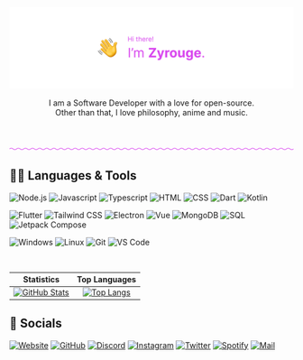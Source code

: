 [![](./media/banner-friendly-transparent.png)](https://zyrouge.is-a.dev/)

<p align="center">
I am a Software Developer with a love for open-source.<br>
Other than that, I love philosophy, anime and music.
</p>

<br>

[![](./media/divider.png)](https://zyrouge.is-a.dev/)

## 👨‍💻 Languages & Tools

![Node.js](https://img.shields.io/static/v1?style=flat-square&label=&message=Node.js&color=262626&logo=nodedotjs&logoColor=d946ef)
![Javascript](https://img.shields.io/static/v1?style=flat-square&label=&message=Javascript&color=262626&logo=javascript&logoColor=d946ef)
![Typescript](https://img.shields.io/static/v1?style=flat-square&label=&message=Typescript&color=262626&logo=typescript&logoColor=d946ef)
![HTML](https://img.shields.io/static/v1?style=flat-square&label=&message=HTML&color=262626&logo=html5&logoColor=d946ef)
![CSS](https://img.shields.io/static/v1?style=flat-square&label=&message=CSS&color=262626&logo=css3&logoColor=d946ef)
![Dart](https://img.shields.io/static/v1?style=flat-square&label=&message=Dart&color=262626&logo=dart&logoColor=d946ef)
![Kotlin](https://img.shields.io/static/v1?style=flat-square&label=&message=Kotlin&color=262626&logo=kotlin&logoColor=d946ef)

![Flutter](https://img.shields.io/static/v1?style=flat-square&label=&message=Flutter&color=262626&logo=flutter&logoColor=d946ef)
![Tailwind CSS](https://img.shields.io/static/v1?style=flat-square&label=&message=Tailwind%20CSS&color=262626&logo=tailwindcss&logoColor=d946ef)
![Electron](https://img.shields.io/static/v1?style=flat-square&label=&message=Electron&color=262626&logo=electron&logoColor=d946ef)
![Vue](https://img.shields.io/static/v1?style=flat-square&label=&message=Vue&color=262626&logo=vuedotjs&logoColor=d946ef)
![MongoDB](https://img.shields.io/static/v1?style=flat-square&label=&message=MongoDB&color=262626&logo=mongodb&logoColor=d946ef)
![SQL](https://img.shields.io/static/v1?style=flat-square&label=&message=SQL&color=262626&logo=sqlite&logoColor=d946ef)
![Jetpack Compose](https://img.shields.io/static/v1?style=flat-square&label=&message=Jetpack%20Compose&color=262626&logo=jetpack-compose&logoColor=d946ef)

![Windows](https://img.shields.io/static/v1?style=flat-square&label=&message=Windows&color=262626&logo=windows&logoColor=d946ef)
![Linux](https://img.shields.io/static/v1?style=flat-square&label=&message=Linux&color=262626&logo=linux&logoColor=d946ef)
![Git](https://img.shields.io/static/v1?style=flat-square&label=&message=Git&color=262626&logo=git&logoColor=d946ef)
![VS Code](https://img.shields.io/static/v1?style=flat-square&label=&message=VS%20Code&color=262626&logo=visualstudiocode&logoColor=d946ef)

<br>

|                                                                                                             Statistics                                                                                                             |                                                                                                               Top Languages                                                                                                               |
| :--------------------------------------------------------------------------------------------------------------------------------------------------------------------------------------------------------------------------------: | :---------------------------------------------------------------------------------------------------------------------------------------------------------------------------------------------------------------------------------------: |
| [![GitHub Stats](https://github-readme-stats.zohan.tech/api?username=zyrouge&show_icons=true&hide_border=true&title_color=D946EF&text_color=D946EF&icon_color=a234b3&bg_color=0a0a0a&hide_title=true)](https://github.com/zyrouge) | [![Top Langs](https://github-readme-stats.zohan.tech/api/top-langs/?username=zyrouge&layout=compact&hide_border=true&title_color=D946EF&text_color=D946EF&icon_color=D946EF&bg_color=0a0a0a&hide_title=true)](https://github.com/zyrouge) |

## 💜 Socials

[![Website](https://img.shields.io/static/v1?style=flat-square&label=&message=Website&color=262626&logo=aboutdotme&logoColor=d946ef)](https:///zyrouge.is-a.dev/)
[![GitHub](https://img.shields.io/static/v1?style=flat-square&label=&message=GitHub&color=262626&logo=github&logoColor=d946ef)](https://github.com/zyrouge)
[![Discord](https://img.shields.io/static/v1?style=flat-square&label=&message=Discord&color=262626&logo=discord&logoColor=d946ef)](https://zyrouge.is-a.dev/redirect/discord)
[![Instagram](https://img.shields.io/static/v1?style=flat-square&label=&message=Instagram&color=262626&logo=instagram&logoColor=d946ef)](https://zyrouge.is-a.dev/redirect/instagram)
[![Twitter](https://img.shields.io/static/v1?style=flat-square&label=&message=Twitter&color=262626&logo=twitter&logoColor=d946ef)](https://zyrouge.is-a.dev/redirect/twitter)
[![Spotify](https://img.shields.io/static/v1?style=flat-square&label=&message=Spotify&color=262626&logo=spotify&logoColor=d946ef)](https://open.spotify.com/user/1j18hwidprlbek2qngojdan7d)
[![Mail](https://img.shields.io/static/v1?style=flat-square&label=&message=Mail&color=262626&logo=gmail&logoColor=d946ef)](mailto:zyrouge@gmail.com)
